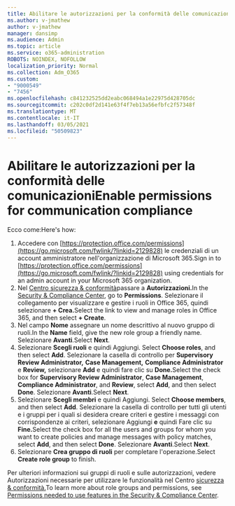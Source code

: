 ```yaml
---
title: Abilitare le autorizzazioni per la conformità delle comunicazioni
ms.author: v-jmathew
author: v-jmathew
manager: dansimp
ms.audience: Admin
ms.topic: article
ms.service: o365-administration
ROBOTS: NOINDEX, NOFOLLOW
localization_priority: Normal
ms.collection: Adm_O365
ms.custom:
- "9000549"
- "7456"
ms.openlocfilehash: c841232525dd2eabc068494a1e22975d428705dc
ms.sourcegitcommit: c202c0df2d141e63f4f7eb13a56efbfc2f57348f
ms.translationtype: MT
ms.contentlocale: it-IT
ms.lasthandoff: 03/05/2021
ms.locfileid: "50509823"
---
```

# <a name="enable-permissions-for-communication-compliance"></a><span data-ttu-id="0e8d4-102">Abilitare le autorizzazioni per la conformità delle comunicazioni</span><span class="sxs-lookup"><span data-stu-id="0e8d4-102">Enable permissions for communication compliance</span></span>

<span data-ttu-id="0e8d4-103">Ecco come:</span><span class="sxs-lookup"><span data-stu-id="0e8d4-103">Here's how:</span></span>

1. <span data-ttu-id="0e8d4-104">Accedere con [https://protection.office.com/permissions](https://go.microsoft.com/fwlink/?linkid=2129828) le credenziali di un account amministratore nell'organizzazione di Microsoft 365.</span><span class="sxs-lookup"><span data-stu-id="0e8d4-104">Sign in to [https://protection.office.com/permissions](https://go.microsoft.com/fwlink/?linkid=2129828) using credentials for an admin account in your Microsoft 365 organization.</span></span>
2. <span data-ttu-id="0e8d4-105">Nel [Centro sicurezza & conformità](https://go.microsoft.com/fwlink/?linkid=2101341)passare a **Autorizzazioni.**</span><span class="sxs-lookup"><span data-stu-id="0e8d4-105">In the [Security & Compliance Center](https://go.microsoft.com/fwlink/?linkid=2101341), go to **Permissions**.</span></span> <span data-ttu-id="0e8d4-106">Selezionare il collegamento per visualizzare e gestire i ruoli in Office 365, quindi selezionare **\+ Crea.**</span><span class="sxs-lookup"><span data-stu-id="0e8d4-106">Select the link to view and manage roles in Office 365, and then select **\+ Create**.</span></span>
3. <span data-ttu-id="0e8d4-107">Nel campo **Nome** assegnare un nome descrittivo al nuovo gruppo di ruoli.</span><span class="sxs-lookup"><span data-stu-id="0e8d4-107">In the **Name** field, give the new role group a friendly name.</span></span> <span data-ttu-id="0e8d4-108">Selezionare **Avanti**.</span><span class="sxs-lookup"><span data-stu-id="0e8d4-108">Select **Next**.</span></span>
4. <span data-ttu-id="0e8d4-109">Selezionare **Scegli ruoli** e quindi Aggiungi. </span><span class="sxs-lookup"><span data-stu-id="0e8d4-109">Select **Choose roles**, and then select **Add**.</span></span> <span data-ttu-id="0e8d4-110">Selezionare la casella di controllo per **Supervisory Review Administrator,** **Case Management,** **Compliance Administrator** e **Review,** selezionare **Add** e quindi fare clic su **Done.**</span><span class="sxs-lookup"><span data-stu-id="0e8d4-110">Select the check box for **Supervisory Review Administrator**, **Case Management**, **Compliance Administrator**, and **Review**, select **Add**, and then select **Done**.</span></span> <span data-ttu-id="0e8d4-111">Selezionare **Avanti**.</span><span class="sxs-lookup"><span data-stu-id="0e8d4-111">Select **Next**.</span></span>
5. <span data-ttu-id="0e8d4-112">Selezionare **Scegli membri** e quindi Aggiungi. </span><span class="sxs-lookup"><span data-stu-id="0e8d4-112">Select **Choose members**, and then select **Add**.</span></span> <span data-ttu-id="0e8d4-113">Selezionare la casella di controllo per tutti gli utenti e i gruppi per i quali si desidera creare criteri e gestire i messaggi con corrispondenze ai criteri, selezionare Aggiungi **e** quindi Fare clic su **Fine.**</span><span class="sxs-lookup"><span data-stu-id="0e8d4-113">Select the check box for all the users and groups for whom you want to create policies and manage messages with policy matches, select **Add**, and then select **Done**.</span></span> <span data-ttu-id="0e8d4-114">Selezionare **Avanti**.</span><span class="sxs-lookup"><span data-stu-id="0e8d4-114">Select **Next**.</span></span>
6. <span data-ttu-id="0e8d4-115">Selezionare **Crea gruppo di ruoli** per completare l'operazione.</span><span class="sxs-lookup"><span data-stu-id="0e8d4-115">Select **Create role group** to finish.</span></span>

<span data-ttu-id="0e8d4-116">Per ulteriori informazioni sui gruppi di ruoli e sulle autorizzazioni, vedere Autorizzazioni necessarie per utilizzare le funzionalità nel Centro [sicurezza & conformità.](https://go.microsoft.com/fwlink/?linkid=2114184)</span><span class="sxs-lookup"><span data-stu-id="0e8d4-116">To learn more about role groups and permissions, see [Permissions needed to use features in the Security & Compliance Center](https://go.microsoft.com/fwlink/?linkid=2114184).</span></span>
